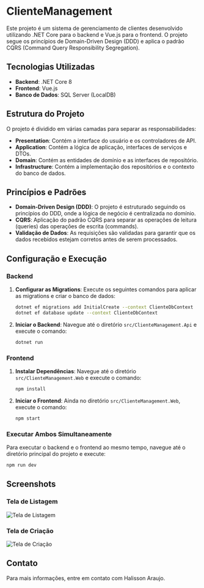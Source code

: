
# ClienteManagement

Este projeto é um sistema de gerenciamento de clientes desenvolvido utilizando .NET Core para o backend e Vue.js para o frontend. O projeto segue os princípios de Domain-Driven Design (DDD) e aplica o padrão CQRS (Command Query Responsibility Segregation).

## Tecnologias Utilizadas

- **Backend**: .NET Core 8
- **Frontend**: Vue.js
- **Banco de Dados**: SQL Server (LocalDB)

## Estrutura do Projeto

O projeto é dividido em várias camadas para separar as responsabilidades:

- **Presentation**: Contém a interface do usuário e os controladores de API.
- **Application**: Contém a lógica de aplicação, interfaces de serviços e DTOs.
- **Domain**: Contém as entidades de domínio e as interfaces de repositório.
- **Infrastructure**: Contém a implementação dos repositórios e o contexto do banco de dados.

## Princípios e Padrões

- **Domain-Driven Design (DDD)**: O projeto é estruturado seguindo os princípios do DDD, onde a lógica de negócio é centralizada no domínio.
- **CQRS**: Aplicação do padrão CQRS para separar as operações de leitura (queries) das operações de escrita (commands).
- **Validação de Dados**: As requisições são validadas para garantir que os dados recebidos estejam corretos antes de serem processados.

## Configuração e Execução

### Backend

1. **Configurar as Migrations**:
   Execute os seguintes comandos para aplicar as migrations e criar o banco de dados:

   ```bash
   dotnet ef migrations add InitialCreate --context ClienteDbContext
   dotnet ef database update --context ClienteDbContext
   ```

2. **Iniciar o Backend**:
   Navegue até o diretório `src/ClienteManagement.Api` e execute o comando:

   ```bash
   dotnet run
   ```

### Frontend

1. **Instalar Dependências**:
   Navegue até o diretório `src/ClienteManagement.Web` e execute o comando:

   ```bash
   npm install
   ```

2. **Iniciar o Frontend**:
   Ainda no diretório `src/ClienteManagement.Web`, execute o comando:

   ```bash
   npm start
   ```

### Executar Ambos Simultaneamente

Para executar o backend e o frontend ao mesmo tempo, navegue até o diretório principal do projeto e execute:

```bash
npm run dev
```

## Screenshots

### Tela de Listagem

![Tela de Listagem](https://github.com/user-attachments/assets/2627fc36-7ba1-4515-80fb-01199f41e4d7)

### Tela de Criação

![Tela de Criação](https://github.com/user-attachments/assets/337af4b1-7d59-4a1b-b2e5-fa600758479e)

## Contato

Para mais informações, entre em contato com Halisson Araujo.
